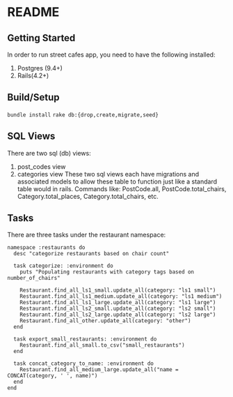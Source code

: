 # README

## Getting Started

In order to run street cafes app, you need to have the following installed:
  1) Postgres (9.4+)
  2) Rails(4.2+)

## Build/Setup
``` bundle install ```
``` rake db:{drop,create,migrate,seed} ```

## SQL Views
There are two sql (db) views:
  1) post_codes view
  2) categories view
These two sql views each have migrations and associated models to allow these table to function just like a standard table would in rails. Commands like: PostCode.all, PostCode.total_chairs, Category.total_places, Category.total_chairs, etc.

## Tasks
There are three tasks under the restaurant namespace:
```
namespace :restaurants do
  desc "categorize restaurants based on chair count"

  task categorize: :environment do
    puts "Populating restaurants with category tags based on number_of_chairs"

    Restaurant.find_all_ls1_small.update_all(category: "ls1 small")
    Restaurant.find_all_ls1_medium.update_all(category: "ls1 medium")
    Restaurant.find_all_ls1_large.update_all(category: "ls1 large")
    Restaurant.find_all_ls2_small.update_all(category: "ls2 small")
    Restaurant.find_all_ls2_large.update_all(category: "ls2 large")
    Restaurant.find_all_other.update_all(category: "other")
  end

  task export_small_restaurants: :environment do
    Restaurant.find_all_small.to_csv("small_restaurants")
  end

  task concat_category_to_name: :environment do
    Restaurant.find_all_medium_large.update_all("name = CONCAT(category, ' ', name)")
  end
end
```
